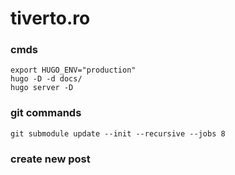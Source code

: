 # tiverto.ro


### cmds

```
export HUGO_ENV="production"
hugo -D -d docs/
hugo server -D
```

### git commands
```
git submodule update --init --recursive --jobs 8
```



### create new post

```
```

